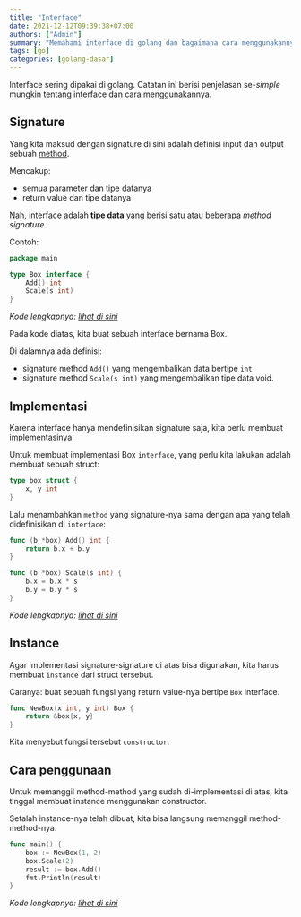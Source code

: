 ```yaml
---
title: "Interface"
date: 2021-12-12T09:39:38+07:00
authors: ["Admin"]
summary: "Memahami interface di golang dan bagaimana cara menggunakannya"
tags: [go]
categories: [golang-dasar]
---
```


Interface sering dipakai di golang. Catatan ini berisi penjelasan se-*simple* mungkin tentang interface dan cara menggunakannya.

## Signature

Yang kita maksud dengan signature di sini adalah definisi input dan output sebuah [method](https://blog.fastro.dev/posts/receiver/index.html#method).

Mencakup:
- semua parameter dan tipe datanya
- return value dan tipe datanya

Nah, interface adalah **tipe data** yang berisi satu atau beberapa *method signature.*

Contoh:
```go
package main

type Box interface {
	Add() int
	Scale(s int)
}
```
*Kode lengkapnya: [lihat di sini](https://go.dev/play/p/hlZOyBr9rMm)*

Pada kode diatas, kita buat sebuah interface bernama Box. 

Di dalamnya ada definisi: 
- signature method `Add()` yang mengembalikan data bertipe `int`
- signature method `Scale(s int)` yang mengembalikan tipe data void.

## Implementasi

Karena interface hanya mendefinisikan signature saja, kita perlu membuat implementasinya.

Untuk membuat implementasi Box `interface`, yang perlu kita lakukan adalah membuat sebuah struct:

```go
type box struct {
	x, y int
}
```

Lalu menambahkan `method` yang signature-nya sama dengan apa yang telah didefinisikan di `interface`:

```go
func (b *box) Add() int {
	return b.x + b.y
}

func (b *box) Scale(s int) {
	b.x = b.x * s
	b.y = b.y * s
}
```

*Kode lengkapnya: [lihat di sini](https://go.dev/play/p/-eeEFIzk4Xq)*

## Instance

Agar implementasi signature-signature di atas bisa digunakan, kita harus membuat `instance` dari struct tersebut.

Caranya: buat sebuah fungsi yang return value-nya bertipe `Box` interface.

```go
func NewBox(x int, y int) Box {
	return &box{x, y}
}
```

Kita menyebut fungsi tersebut `constructor`.

## Cara penggunaan

Untuk memanggil method-method yang sudah di-implementasi di atas, kita tinggal membuat instance menggunakan constructor. 

Setalah instance-nya telah dibuat, kita bisa langsung memanggil method-method-nya.

```go
func main() {
	box := NewBox(1, 2)
	box.Scale(2)
	result := box.Add()
	fmt.Println(result)
}
```

*Kode lengkapnya: [lihat di sini](https://go.dev/play/p/LV9g64joB7X)*


